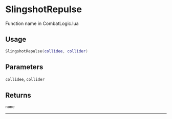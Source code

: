 # SlingshotRepulse
Function name in CombatLogic.lua
## Usage
```lua
SlingshotRepulse(collidee, collider)
```
## Parameters
`collidee`, `collider`
## Returns
`none`

---